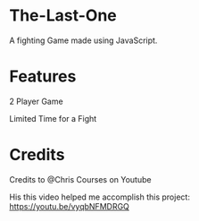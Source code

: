 # The-Last-One
A fighting Game made using JavaScript.

# Features
2 Player Game

Limited Time for a Fight


# Credits
Credits to @Chris Courses on Youtube

His this video helped me accomplish this project: https://youtu.be/vyqbNFMDRGQ
